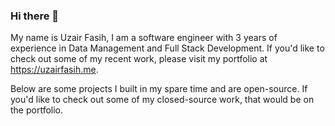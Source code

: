 ### Hi there 👋
My name is Uzair Fasih, I am a software engineer with 3 years of experience in Data Management and Full Stack Development.
If you'd like to check out some of my recent work, please visit my portfolio at https://uzairfasih.me.

Below are some projects I built in my spare time and are open-source. If you'd like to check out some of my closed-source work, that would be on the portfolio.
